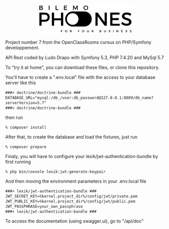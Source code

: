 <p align="center">
  <img src="bilemo_logo_black.png" alt="logo Bilemo" width="300"/>
</p>

Project number 7 from the OpenClassRooms cursus on PHP/Symfony developpement.

API Rest coded by Ludo Drapo with Symfony 5.3, PHP 7.4.20 and MySql 5.7

To "try it at home", you can download these files, or clone this repository.

You'll have to create a ".env.local" file with the access to your database server like this
```
###> doctrine/doctrine-bundle ###
DATABASE_URL="mysql:/db_/user:db_password@127.0.0.1:8889/db_name?serverVersion=5.7"
###> doctrine/doctrine-bundle ###
```
then run
```
% composer install
```
After that, to create the database and load the fixtures, just run
```
% composer prepare
```
Finaly, you will have to configure your lexik/jwt-authentication-bundle by first running
```
% php bin/console lexik:jwt:generate-keypair
```
And then moving the environment parameters in your .env.local file
```
###> lexik/jwt-authentication-bundle ###
JWT_SECRET_KEY=%kernel.project_dir%/config/jwt/private.pem
JWT_PUBLIC_KEY=%kernel.project_dir%/config/jwt/public.pem
JWT_PASSPHRASE=your_own_passphrase
###< lexik/jwt-authentication-bundle ###
```

To access the documentation (using swagger.ui), go to "/api/doc"
